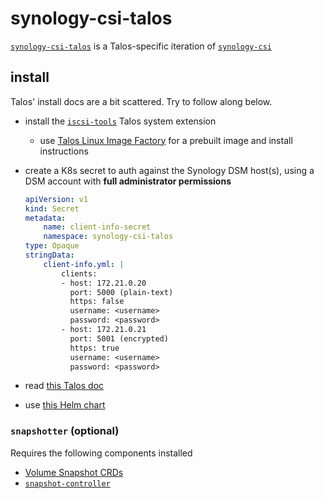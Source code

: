 # synology-csi-talos

[`synology-csi-talos`](https://github.com/zebernst/synology-csi-talos) is a Talos-specific iteration of [`synology-csi`](https://github.com/SynologyOpenSource/synology-csi)

## install

Talos' install docs are a bit scattered. Try to follow along below.

- install the [`iscsi-tools`](https://github.com/siderolabs/extensions/tree/main/storage/iscsi-tools) Talos system extension
  - use [Talos Linux Image Factory](https://factory.talos.dev/) for a prebuilt image and install instructions
- create a K8s secret to auth against the Synology DSM host(s), using a DSM account with **full administrator permissions**

  ```yaml
  apiVersion: v1
  kind: Secret
  metadata:
      name: client-info-secret
      namespace: synology-csi-talos
  type: Opaque
  stringData:
      client-info.yml: |
          clients:
          - host: 172.21.0.20
            port: 5000 (plain-text)
            https: false
            username: <username>
            password: <password>
          - host: 172.21.0.21
            port: 5001 (encrypted)
            https: true
            username: <username>
            password: <password>
  ```

- read [this Talos doc](https://www.talos.dev/v1.7/kubernetes-guides/configuration/synology-csi/)
- use [this Helm chart](https://github.com/zebernst/synology-csi-talos/tree/main/charts/synology-csi)

### `snapshotter` (optional)

Requires the following components installed

- [Volume Snapshot CRDs](https://github.com/kubernetes-csi/external-snapshotter/tree/master/client/config/crd)
- [`snapshot-controller`](https://github.com/piraeusdatastore/helm-charts/tree/main/charts/snapshot-controller)
